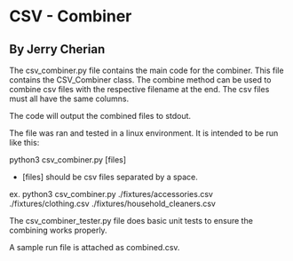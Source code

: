 # CSV - Combiner

## By Jerry Cherian

The csv_combiner.py file contains the main code for the combiner. This file contains the CSV_Combiner class. The combine method can 
be used to combine csv files with the respective filename at the end. The csv files must all have the same columns.

The code will output the combined files to stdout.

The file was ran and tested in a linux environment. It is intended to be run like this: 

python3 csv_combiner.py [files]

- [files] should be csv files separated by a space.

ex. python3 csv_combiner.py ./fixtures/accessories.csv ./fixtures/clothing.csv ./fixtures/household_cleaners.csv

The csv_combiner_tester.py file does basic unit tests to ensure the combining works properly.

A sample run file is attached as combined.csv.